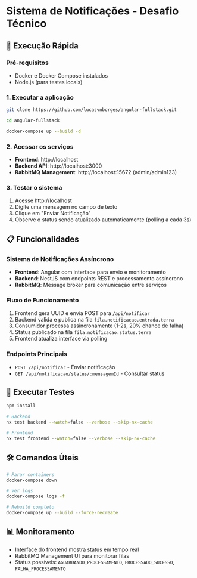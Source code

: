 # Sistema de Notificações - Desafio Técnico

## 🚀 Execução Rápida

### Pré-requisitos
- Docker e Docker Compose instalados
- Node.js (para testes locais)

### 1. Executar a aplicação
```bash
git clone https://github.com/lucasvnborges/angular-fullstack.git
```

```bash
cd angular-fullstack
```

```bash
docker-compose up --build -d
```

### 2. Acessar os serviços
- **Frontend**: http://localhost
- **Backend API**: http://localhost:3000
- **RabbitMQ Management**: http://localhost:15672 (admin/admin123)

### 3. Testar o sistema
1. Acesse http://localhost
2. Digite uma mensagem no campo de texto
3. Clique em "Enviar Notificação"
4. Observe o status sendo atualizado automaticamente (polling a cada 3s)

## 📋 Funcionalidades

### Sistema de Notificações Assíncrono
- **Frontend**: Angular com interface para envio e monitoramento
- **Backend**: NestJS com endpoints REST e processamento assíncrono
- **RabbitMQ**: Message broker para comunicação entre serviços

### Fluxo de Funcionamento
1. Frontend gera UUID e envia POST para `/api/notificar`
2. Backend valida e publica na fila `fila.notificacao.entrada.terra`
3. Consumidor processa assincronamente (1-2s, 20% chance de falha)
4. Status publicado na fila `fila.notificacao.status.terra`
5. Frontend atualiza interface via polling

### Endpoints Principais
- `POST /api/notificar` - Enviar notificação
- `GET /api/notificacao/status/:mensagemId` - Consultar status

## 🧪 Executar Testes

```bash
npm install
```

```bash
# Backend
nx test backend --watch=false --verbose --skip-nx-cache
```

```bash
# Frontend  
nx test frontend --watch=false --verbose --skip-nx-cache
```

## 🛠️ Comandos Úteis

```bash
# Parar containers
docker-compose down

# Ver logs
docker-compose logs -f

# Rebuild completo
docker-compose up --build --force-recreate
```

## 📊 Monitoramento
- Interface do frontend mostra status em tempo real
- RabbitMQ Management UI para monitorar filas
- Status possíveis: `AGUARDANDO_PROCESSAMENTO`, `PROCESSADO_SUCESSO`, `FALHA_PROCESSAMENTO`
